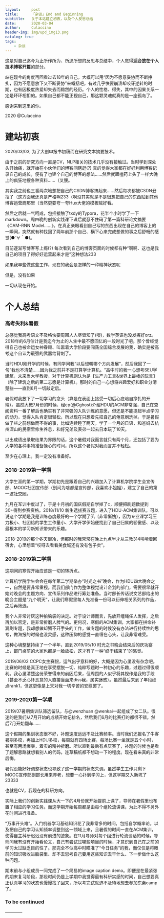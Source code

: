 ```yaml
---
layout:     post
title:      「杂谈」End and Beginning
subtitle:   关于本站建立初衷，以及个人反思总结
date:       2020-03-04
author:     Culaccino
header-img: img/upd_img13.png
catalog: true
tags:
    - 杂谈
---
```


这是对自己迄今为止所作所为、所思所想的反思与总结中，个人觉得**适合放在个人技术博客开篇**的部分。

站在现今的角度再回看过去18年的自己，大概可以用“因为不愿意妥协而不断挣扎，因为不愿意放下又不断妥协”来概括吧，有过几乎快要崩溃却咬牙逆转的时期，也有因极度热爱却失去而黯然的经历。个人的性格、得失，其中的因果关系一定是环环相扣的。如果自己都不能正视自己，那这颗灵魂就真的是一座孤岛了。

感谢来到这里的你。

2020 @Culaccino

# 建站初衷

2020/03/03, 为了大创申报书初稿而在研究文本摘要技术。

由于之前的研究方向一直是CV，NLP相关的技术几乎没有接触过。当时学到深处头开始痛，就开始在小伙伴们的博客间瞎逛(?) 真的觉得大家都在好好利用博客记录自己的成长，便有了也建个自己的博客的想法……然后就跟嗑药上头了一样大晚上的疯狂地搜各种资料……（叉腰。

其实我之前也三番两次地想把自己的CSDN博客搞起来……然后每次都被CSDN丑拒了（这方面我还真是严格啊233（啊没其实就是不是很想把自己的东西贴到其他博客运营商那里（当然更要夸一夸Hux大佬的模板贼好看。

然后之后就一气呵成，包括接触了txdy的Typora，花半个小时学了一下markdown。周四晚的创新实践课下课后就忍不住码了第一篇科研论文摘要《CAM-RNN Model……》。在真正亲眼看到自己写的东西出现在自己的博客上的一瞬间，突然就有种找回了两年前那个自己、横下心来完成想做的事之后舒畅的感觉(●´∀｀●)。

目前逐渐写博客写上瘾(?)  每次看到自己的博客页面的时候都有种“啊啊、这也是我自己的项目了得好好运营起来才是”这种想法233

如果我早些做这些工作，现在的我会是怎样的一种精神状态呢

但是，没有如果

一切从现在开始。



# 个人总结

### 高考失利&暑假

总感觉我高考语文不及格快要周围人人尽皆知了(嘤)，数学英语也没发挥好orz。2018年的6月估计是我迄今为止的人生中最不愿回忆的一段时光了吧。那个曾经觉得自己也被命运女神眷顾、叫嚣着大学阶段要闯荡全国综合发展的我，确实是被高考这个自认为最强的武器给背刺了。

当时HDU刚开学的时候，有同学问我“以后想朝哪个方向发展”，然后我回了一句”我也不清楚……因为我之前并不是打算学计算机。“高中时的我一心想考SEU学建筑，未来当大学教授，对于计算机则认为是【生产力工具&世界上最棒的玩具】（除了建筑之后的第二志愿是计算机）。那时的自己一心想将兴趣爱好和职业分清楚些——直到6月一切敲定后。

暑假时我放下了一切学习的念头（算是在表面上接受一切后心底暗自挣扎的开端）。虽然大概7月份的时候，经cp(@Gghost)介绍HDU的ACM非常强，自己在查阅资料一番了解后也确实有了非常强的入队训练的意愿，但还是不能提起半点学习的动力，觉得入队肯定很轻松，所以现在只想着先把自己的倦意刷洗掉。于是暑假做了些之前想做而不得的事，比如连续睡了两天，学了一个月的日语，和爸妈去杭州深山的民宿里修生养息，和好兄弟及表弟一起去日本玩了10天。

以出成绩出录取结果为界限的话，这个暑假对我而言就只有两个月，还包括了要为大学的各种事物准备操心的时间，所以这个暑假对我而言并不轻松。

至少在心理上，我一定没有准备好。

### 2018-2019第一学期

大学生涯的第一学期，学期初先是跟着自己的兴趣加入了计算机学院学生会宣传部、MOOC社团宣传部（别问为啥都是宣传部，我喜欢小姐姐），建立了自己的第一波社交圈。

九月在军训中度过了，于是十月初的国庆假期自学掉了c，顺便把刷题数提到30+得到参赛资格。2018/11/10 新生选拔赛五题，进入了HDU-ACM集训队。可以说这个学期是我是训练态度最好的一个学期了叭（非常惭愧），因为专业课学习压力极小、社团给的学生工作量小、大学开学伊始便找到了自己归属的骄傲感、以及最根本的学习新知识带来的乐趣。

2018-2019的那个冬天很冷，但那时的我常常在晚上九点半才从三教314哆嗦着回宿舍，心里想着“哎呀去看看美食城还有没有包子卖”。

### 2018-2019第二学期

这期间的寒假开始应该是一切的转折点。

计算机学院学生会会在每年第二学期举办“时光之书”晚会，作为HDU四大晚会之一，自然是要非常重视。而我们部门作为整体视觉设计企划的部门，需要很早就开始对晚会的主题方向、宣传系列作品进行筹划准备。当时部长传话说文艺部给出的晚会主题是“九个明天”，让我们寒假里每人先准备一份可以衍伸相关系列的作品，之后再筛选。

我个人非常讨厌这种拍脑袋的决定。对于设计师而言，先放开缰绳任人发挥，之后再加以否定，是非常折磨人脾气的。更何况，寒假的ACM集训，大家都在拼命补漏刷专题，我却想做却腾不开手头的工作，做专题的时候没有办法进行持续性的思考，做海报的时候也没灵感，这种压抑的感觉一直缠在心头，让我非常难受。

这种心境整整持续了一个半年，直到2019/05/10 时光之书晚会结束后的庆功宴上，部门桌前的大家也都是一脸放松，这才有了一种“终于结束了”的感觉。

2019/06/02 CCPC女生赛银，运气出乎意料的好，大概是因为心里没有杂念吧。比赛的时候是真正地在享受摆脱一切、纯粹写题时一种初心的乐趣，过题过得很顺利。我心里清楚这份荣誉得来的前因后果，但周围的人似乎将其视作是我的手段（甚至不乏心怀恶意的人直接当面来diss我，属实迷惑）。虽然最后来到了年段绩点rank1，但这更像是上天对我一切辛苦的安慰罢了。

### 2019-2020第一学期

2019/07暑期集训队筛选留队，与@wenzhuan @wenkai一起组成了女二队。很迷的是我们从7月开始的成绩开始记排名，然后我们6月的比赛打的都很不错，然后7月开始翻车……

这个假期的集训状态很不好，补题速度远远不及比赛频率。当时我们还报名了牛客暑期多校，再加上HDU多校，每周就有四场比赛，每场比赛一坐就是五个小时，甚至有两场爆零，着实的精神折磨。所以直到最后有点厌赛了，补题的时候也是看了题解思路就想看别人的代码，连草稿纸都不想动一下的程度。现在看来真的非常后悔。

暑假没能好好调整状态也导致了这一学期的状态失调。虽然学生工作只剩下MOOC宣传部副部长用来养老，想要一心扑到学习上，但这学期又入新坑了23333

也就是CV，我现在的科研方向。

实际上我们的创新实践课从大一下的4月份就开始提前上课了，导师在暑假里也布置了相应的学习任务。而这学期开始每周都是由每个组轮流讲课，为此不得不另外花时间进行准备。

“万事开头难”。入门机器学习基础知识花了我非常多的时间，包括自学概率论，以及把自己的学习认知频率调整到这一领域上来，且暑假的时间一直在ACM集训，使得自主科研迟迟没有前进的迹象。在11月导师对每个组进行轮流谈话的时候，导师问我有没有开始看论文，自己有尝试过哪些项目的时候，才意识到自己在之前的学习太过缺乏目的性了。那完全不似高中时瞄准了“今日任务”的我，而仅仅是将眼前的知识吸收进脑袋里、却不去思考自己要用这些知识去干什么、下一步做什么这种问题。

期末前与小组成员一同完成了一个简易的image caption demo。即便是在最紧张的期末复习阶段，那段时间仍是上学期中我觉得最有科研实感的时间，自己想要真正认真学习的状态也慢慢找了回来，所以考完试就迫不及待地想去参加东秦camp了。



### To be continued

————
